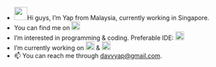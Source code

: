 - <img src="https://c.tenor.com/z2xJqhCpneIAAAAM/wave-hand.gif" width="30" height="30" />Hi guys, I’m Yap from Malaysia, currently working in Singapore.
- You can find me on <a href=https://www.linkedin.com/in/davidyap07/> <img src="https://encrypted-tbn0.gstatic.com/images?q=tbn:ANd9GcSD-X5kHKIaF74OTNZ3lnOYEARsQZhTFwbqhsLH0lhN8B7LHS71OLhRUauCBNvoSzlHN8g&usqp=CAU" height="20" /> </a>
- I’m interested in programming & coding. Preferable IDE: <img src="https://img.shields.io/badge/Visual_Studio_Code-0078D4?style=for-the-badge&logo=visual%20studio%20code&logoColor=white" height="20" />
- I’m currently working on <img src="https://img.shields.io/badge/Python-FFD43B?style=for-the-badge&logo=python&logoColor=blue" height="20"> & <img src="https://img.shields.io/badge/JavaScript-323330?style=for-the-badge&logo=javascript&logoColor=F7DF1E" height="20">
- 📫 You can reach me through davvyap@gmail.com.

<!---
davvYap/davvYap is a ✨ special ✨ repository because its `README.md` (this file) appears on your GitHub profile.
You can click the Preview link to take a look at your changes.
--->

